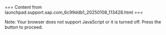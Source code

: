 === Content from launchpad.support.sap.com_6c99ddb1_20250108_113428.html ===


Note: Your browser does not support JavaScript or it is turned off. Press the button to proceed.


